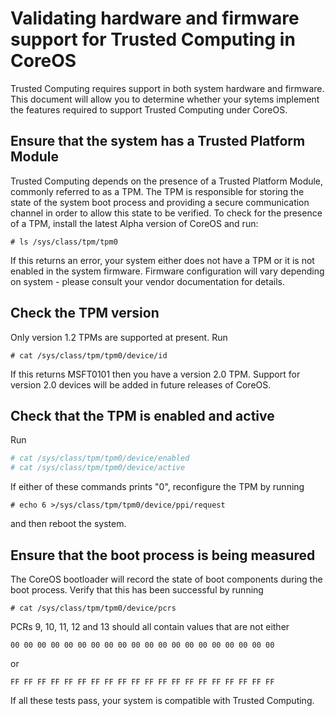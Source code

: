 # Validating hardware and firmware support for Trusted Computing in CoreOS

Trusted Computing requires support in both system hardware and
firmware. This document will allow you to determine whether your sytems
implement the features required to support Trusted Computing under CoreOS.

## Ensure that the system has a Trusted Platform Module

Trusted Computing depends on the presence of a Trusted Platform Module,
commonly referred to as a TPM. The TPM is responsible for storing the state
of the system boot process and providing a secure communication channel in
order to allow this state to be verified. To check for the presence of a
TPM, install the latest Alpha version of CoreOS and run:

`# ls /sys/class/tpm/tpm0`

If this returns an error, your system either does not have a TPM or it is
not enabled in the system firmware. Firmware configuration will vary
depending on system - please consult your vendor documentation for details.

## Check the TPM version

Only version 1.2 TPMs are supported at present. Run

`# cat /sys/class/tpm/tpm0/device/id`

If this returns MSFT0101 then you have a version 2.0 TPM. Support for
version 2.0 devices will be added in future releases of CoreOS.

## Check that the TPM is enabled and active

Run

```sh
# cat /sys/class/tpm/tpm0/device/enabled
# cat /sys/class/tpm/tpm0/device/active
```

If either of these commands prints "0", reconfigure the TPM by running

`# echo 6 >/sys/class/tpm/tpm0/device/ppi/request`

and then reboot the system.

## Ensure that the boot process is being measured

The CoreOS bootloader will record the state of boot components during the
boot process. Verify that this has been successful by running

`# cat /sys/class/tpm/tpm0/device/pcrs`

PCRs 9, 10, 11, 12 and 13 should all contain values that are not either

`00 00 00 00 00 00 00 00 00 00 00 00 00 00 00 00 00 00 00 00`

or

`FF FF FF FF FF FF FF FF FF FF FF FF FF FF FF FF FF FF FF FF`

If all these tests pass, your system is compatible with Trusted Computing.